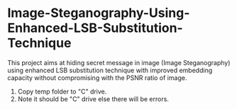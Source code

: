 # Image-Steganography-Using-Enhanced-LSB-Substitution-Technique
This project aims at hiding secret message in image (Image Steganography) using enhanced LSB substitution technique with improved embedding capacity without compromising with the PSNR ratio of image.

1. Copy temp folder to "C" drive. 
2. Note it should be "C" drive else there will be errors.
